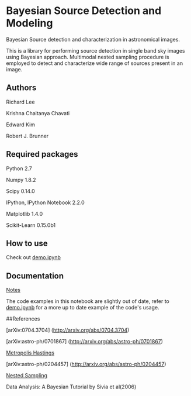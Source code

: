 # Bayesian Source Detection and Modeling

Bayesian Source detection and characterization in astronomical images.

This is a library for performing source detection in single band sky images using Bayesian approach. Multimodal nested sampling procedure is employed to detect and characterize wide range of sources present in an image.


## Authors
Richard Lee

Krishna Chaitanya Chavati  

Edward Kim

Robert J. Brunner

## Required packages
Python 2.7 

Numpy 1.8.2

Scipy 0.14.0

IPython, IPython Notebook 2.2.0

Matplotlib 1.4.0

Scikit-Learn 0.15.0b1

## How to use
Check out [demo.ipynb](http://nbviewer.ipython.org/github/ProfessorBrunner/bayes-detect/blob/master/demo.ipynb)


## Documentation

[Notes](http://nbviewer.ipython.org/github/ProfessorBrunner/bayes-detect/blob/master/Bayesian_Source_Detection.ipynb) 

The code examples in this notebook are slightly out of date,
refer to [demo.ipynb](http://nbviewer.ipython.org/github/ProfessorBrunner/bayes-detect/blob/master/demo.ipynb)
for a more up to date example of the code's usage.


##References

[arXiv:0704.3704] (http://arxiv.org/abs/0704.3704) 

[arXiv:astro-ph/0701867] (http://arxiv.org/abs/astro-ph/0701867) 

[Metropolis Hastings](http://en.wikipedia.org/wiki/Metropolis-Hastings_algorithm) 

[arXiv:astro-ph/0204457] (http://arxiv.org/abs/astro-ph/0204457) 

[Nested Sampling](http://www.inference.phy.cam.ac.uk/bayesys/Valencia.pdf) 

Data Analysis: A Bayesian Tutorial by Sivia et al(2006) 
